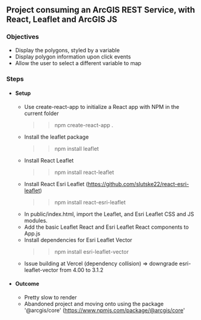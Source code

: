 ## Project consuming an ArcGIS REST Service, with React, Leaflet and ArcGIS JS

### Objectives

- Display the polygons, styled by a variable
- Display polygon information upon click events
- Allow the user to select a different variable to map

### Steps

- #### Setup

  - Use create-react-app to initialize a React app with NPM in the current folder
    > > npm create-react-app .
  - Install the leaflet package
    > > npm install leaflet
  - Install React Leaflet
    > > npm install react-leaflet
  - Install React Esri Leaflet (https://github.com/slutske22/react-esri-leaflet)
    > > npm install react-esri-leaflet
  - In public/index.html, import the Leaflet, and Esri Leaflet CSS and JS modules.
  - Add the basic Leaflet React and Esri Leaflet React components to App.js
  - Install dependencies for Esri Leaflet Vector
    > > npm install esri-leaflet-vector
  - Issue building at Vercel (dependency collision) => downgrade esri-leaflet-vector from 4.00 to 3.1.2

- #### Outcome

  - Pretty slow to render
  - Abandoned project and moving onto using the package '@arcgis/core' (https://www.npmjs.com/package/@arcgis/core'
